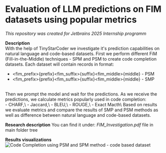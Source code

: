 # Evaluation of LLM predictions on FIM datasets using popular metrics

*This repository was created for Jetbrains 2025 Internship programm*

**Description**<br/>
With the help of TinyStarCoder we investigate it's prediction capabilities on natural language and code-based datasets.
First we perform different FiM (Fill-in-the-Middle) techniques - SPM and PSM to create code completion datasets.
Each dataset will contain records in format:
- <fim_prefix>{prefix}<fim_suffix>{suffix}<fim_middle>{middle} - PSM
- <fim_prefix>{prefix}<fim_suffix>{suffix}<fim_middle>{middle} - SMP
<br/>
Then we prompt the model and wait for the predictions.
As we receive the predictions, we calculate metrics popularly used in code completion:<br/>
- CHARF,\
- Jaccard,\
- BLEU,\
- ROUGE,\
- Exact Macth\
Based on results we evaluate metrics and compare the results of SMP and PSM methods as well as difference between natural language and code-based datasets.


**Research description**
You can find it under: *FIM_Investigation.pdf* file in main folder tree

**Results visualizations**
![Code Completion using PSM and SPM method - code based dataset](code_completion_comparison.png)

